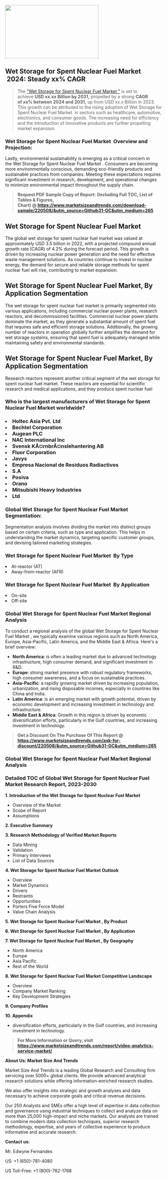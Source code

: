 <p><img class="alignnone size-medium wp-image-20088" src="https://ffe5etoiles.com/wp-content/uploads/2024/12/MST1-300x171.png" alt="" width="300" height="171" /></p><h2 id="ember46" class="ember-view reader-text-block__heading-2">Wet Storage for Spent Nuclear Fuel Market &nbsp;2024: Steady&nbsp;xx% CAGR</h2><blockquote id="ember47" class="ember-view reader-text-block__blockquote">The&nbsp;<a class="app-aware-link " href="https://www.marketsizeandtrends.com/download-sample/220508/&utm_source=Github31-GC&utm_medium=265" target="_blank" data-test-app-aware-link="">"Wet Storage for Spent Nuclear Fuel Market "</a>&nbsp;is set to achieve&nbsp;<strong>USD&nbsp;xx.xx&nbsp;Billion by 2031,</strong>&nbsp;propelled by a strong&nbsp;<strong>CAGR of&nbsp;xx% between 2024 and 2031,</strong>&nbsp;up from USD xx.x Billion in 2023. This growth can be attributed to the rising adoption of&nbsp;Wet Storage for Spent Nuclear Fuel Market &nbsp;in sectors such as healthcare, automotive, electronics, and consumer goods. The increasing need for efficiency and the introduction of innovative products are further propelling market expansion.</blockquote><h3 id="ember48" class="ember-view reader-text-block__heading-3">Wet Storage for Spent Nuclear Fuel Market &nbsp;Overview and Projection:</h3><p id="ember49" class="ember-view reader-text-block__paragraph">Lastly, environmental sustainability is emerging as a critical concern in the&nbsp;Wet Storage for Spent Nuclear Fuel Market . Consumers are becoming more environmentally conscious, demanding eco-friendly products and sustainable practices from companies. Meeting these expectations requires significant investment in research, development, and operational changes to minimize environmental impact throughout the supply chain.</p><blockquote id="ember50" class="ember-view reader-text-block__blockquote"><strong>Request PDF Sample Copy of Report: (Including Full TOC, List of Tables &amp; Figures, Chart)&nbsp;@&nbsp;<strong><a href="https://www.marketsizeandtrends.com/download-sample/220508/&utm_source=Github31-GC&utm_medium=265" target="_blank">https://www.marketsizeandtrends.com/download-sample/220508/&utm_source=Github31-GC&utm_medium=265</a></strong></strong></blockquote><h3 class=""><h2>Wet Storage for Spent Nuclear Fuel Market</h2><p>The global wet storage for spent nuclear fuel market was valued at approximately USD 3.5 billion in 2022, with a projected compound annual growth rate (CAGR) of 4.2% during the forecast period. This growth is driven by increasing nuclear power generation and the need for effective waste management solutions. As countries continue to invest in nuclear energy, the demand for secure and reliable storage methods for spent nuclear fuel will rise, contributing to market expansion.</p><h2>Wet Storage for Spent Nuclear Fuel Market, By Application Segmentation</h2><p>The wet storage for spent nuclear fuel market is primarily segmented into various applications, including commercial nuclear power plants, research reactors, and decommissioned facilities. Commercial nuclear power plants dominate the market, as they generate a substantial amount of spent fuel that requires safe and efficient storage solutions. Additionally, the growing number of reactors in operation globally further amplifies the demand for wet storage systems, ensuring that spent fuel is adequately managed while maintaining safety and environmental standards.</p><h2>Wet Storage for Spent Nuclear Fuel Market, By Application Segmentation</h2><p>Research reactors represent another critical segment of the wet storage for spent nuclear fuel market. These reactors are essential for scientific research and medical applications, and they produce spent nuclear fuel</h3><h3 id="" class="">Who is the largest manufacturers of&nbsp;Wet Storage for Spent Nuclear Fuel Market worldwide?</h3><h3 class=""></Li><Li>Holtec Asia Pvt. Ltd</Li><Li> Bechtel Corporation</Li><Li> Augean PLC</Li><Li> NAC International Inc</Li><Li> Svensk KÃ¤rnbrÃ¤nslehantering AB</Li><Li> Fluor Corporation</Li><Li> Javys</Li><Li> Empresa Nacional de Residuos Radiactivos</Li><Li>S.A</Li><Li> Posiva</Li><Li> Orano</Li><Li> Mitsubishi Heavy Industries</Li><Li> Ltd</h3><h3 id="ember53" class="ember-view reader-text-block__heading-3">Global&nbsp;Wet Storage for Spent Nuclear Fuel Market Segmentation:</h3><p id="ember54" class="ember-view reader-text-block__paragraph">Segmentation analysis involves dividing the market into distinct groups based on certain criteria, such as type and application. This helps in understanding the market dynamics, targeting specific customer groups, and devising tailored marketing strategies.</p><h3 id="" class="">Wet Storage for Spent Nuclear Fuel Market &nbsp;By Type</h3><p></Li><Li>At-reactor (AT)</Li><Li> Away-from-reactor (AFR)</p><h3 id="" class="">Wet Storage for Spent Nuclear Fuel Market &nbsp;By Application</h3><p class=""></Li><Li>On-site</Li><Li> Off-site</p><h3 id="ember62" class="ember-view reader-text-block__heading-3">Global Wet Storage for Spent Nuclear Fuel Market Regional Analysis</h3><p id="ember63" class="ember-view reader-text-block__paragraph">To conduct a regional analysis of the global Wet Storage for Spent Nuclear Fuel Market , we typically examine various regions such as North America, Europe, Asia-Pacific, Latin America, and the Middle East &amp; Africa. Here's a brief overview:</p><ul><li><strong>North America</strong>: is often a leading market due to advanced technology infrastructure, high consumer demand, and significant investment in R&amp;D.</li><li><strong>Europe</strong>: strong market presence with robust regulatory frameworks, high consumer awareness, and a focus on sustainable practices.</li><li><strong>Asia-Pacific</strong>: a rapidly growing market driven by increasing population, urbanization, and rising disposable incomes, especially in countries like China and India.</li><li><strong>Latin America</strong>: is an emerging market with growth potential, driven by economic development and increasing investment in technology and infrastructure.</li><li><strong>Middle East &amp; Africa</strong>: Growth in this region is driven by economic diversification efforts, particularly in the Gulf countries, and increasing investment in technology.</li></ul><blockquote id="ember61" class="ember-view reader-text-block__blockquote"><strong>Get a Discount On The Purchase Of This Report @ <strong><a href="https://html-cleaner.com/" target="">https://www.marketsizeandtrends.com/ask-for-discount/220508/&utm_source=Github31-GC&utm_medium=265</a></strong></strong></blockquote><h3 id="ember62" class="ember-view reader-text-block__heading-3">Global Wet Storage for Spent Nuclear Fuel Market Regional Analysis</h3><h3 id="" class="">Detailed TOC of Global Wet Storage for Spent Nuclear Fuel Market Research Report, 2023-2030</h3><p id="" class=""><strong>1. Introduction of the Wet Storage for Spent Nuclear Fuel Market </strong></p><ul><li>Overview of the Market</li><li>Scope of Report</li><li>Assumptions</li></ul><p id="" class=""><strong>2. Executive Summary</strong></p><p id="" class=""><strong>3. Research Methodology of Verified Market Reports</strong></p><ul><li>Data Mining</li><li>Validation</li><li>Primary Interviews</li><li>List of Data Sources</li></ul><p id="" class=""><strong>4. Wet Storage for Spent Nuclear Fuel Market Outlook</strong></p><ul><li>Overview</li><li>Market Dynamics</li><li>Drivers</li><li>Restraints</li><li>Opportunities</li><li>Porters Five Force Model</li><li>Value Chain Analysis</li></ul><p id="" class=""><strong>5. Wet Storage for Spent Nuclear Fuel Market , By Product</strong></p><p id="" class=""><strong>6. Wet Storage for Spent Nuclear Fuel Market , By Application</strong></p><p id="" class=""><strong>7. Wet Storage for Spent Nuclear Fuel Market , By Geography</strong></p><ul><li>North America</li><li>Europe</li><li>Asia Pacific</li><li>Rest of the World</li></ul><p id="" class=""><strong>8. Wet Storage for Spent Nuclear Fuel Market Competitive Landscape</strong></p><ul><li>Overview</li><li>Company Market Ranking</li><li>Key Development Strategies</li></ul><p id="" class=""><strong>9. Company Profiles</strong></p><p id="" class=""><strong>10. Appendix</strong></p><ul><li>diversification efforts, particularly in the Gulf countries, and increasing investment in technology.</li></ul><blockquote id="ember65" class="ember-view reader-text-block__blockquote"><strong>For More Information or Query, visit <strong><strong><a href="https://html-cleaner.com/" target="">https://www.marketsizeandtrends.com/report/video-analytics-service-market/</a></strong></strong></strong></blockquote><p id="" class=""><strong>About Us: Market Size And Trends</strong></p><p id="" class="">Market Size And Trends is a leading Global Research and Consulting firm servicing over 5000+ global clients. We provide advanced analytical research solutions while offering information-enriched research studies.</p><p id="" class="">We also offer insights into strategic and growth analyses and data necessary to achieve corporate goals and critical revenue decisions.</p><p id="" class="">Our 250 Analysts and SMEs offer a high level of expertise in data collection and governance using industrial techniques to collect and analyze data on more than 25,000 high-impact and niche markets. Our analysts are trained to combine modern data collection techniques, superior research methodology, expertise, and years of collective experience to produce informative and accurate research.</p><p id="" class=""><strong>Contact us:</strong></p><p id="" class="">Mr. Edwyne Fernandes</p><p id="" class="">US: +1 (650)-781-4080</p><p id="" class="">US Toll-Free: +1 (800)-782-1768</p>
